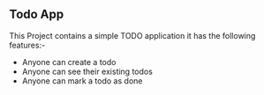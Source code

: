 ## Todo App

This Project contains a simple TODO application
it has the following features:-

 - Anyone can create a todo
 - Anyone can see their existing todos 
 - Anyone can mark a todo as done
 
<!-- npm init -->